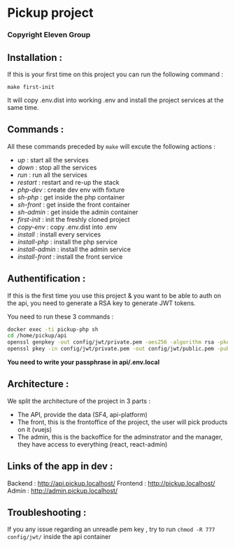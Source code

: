 # Pickup project

### Copyright Eleven Group

## Installation :


If this is your first time on this project you can run the following command :

```make first-init```

It will copy .env.dist into working .env and install the project services at the same time.

## Commands :

All these commands preceded by ```make``` will excute the following actions :

- *up* : start all the services
- *down* : stop all the services
- *run* : run all the services
- *restart* : restart and re-up the stack
- *php-dev* : create dev env with fixture
- *sh-php* : get inside the php container
- *sh-front* : get inside the front container
- *sh-admin* : get inside the admin container
- *first-init* : init the freshly cloned project
- *copy-env* : copy .env.dist into .env
- *install* : install every services
- *install-php* : install the php service
- *install-admin* : install the admin service
- *install-front* : install the front service

## Authentification :


If this is the first time you use this project & you want to be able to auth on the api, you need to generate a RSA key to generate JWT tokens.

You need to run these 3 commands :

```sh
docker exec -ti pickup-php sh
cd /home/pickup/api
openssl genpkey -out config/jwt/private.pem -aes256 -algorithm rsa -pkeyopt rsa_keygen_bits:4096
openssl pkey -in config/jwt/private.pem -out config/jwt/public.pem -pubout
```

**You need to write your passphrase in api/.env.local**

## Architecture :

We split the architecture of the project in 3 parts :

- The API, provide the data (SF4, api-platform)
- The front, this is the frontoffice of the project, the user will pick products on it (vuejs)
- The admin, this is the backoffice for the adminstrator and the manager, they have access to everything (react, react-admin)

## Links of the app in dev :

Backend : http://api.pickup.localhost/
Frontend : http://pickup.localhost/
Admin : http://admin.pickup.localhost/

## Troubleshooting :

If you any issue regarding an unreadle pem key , try to run
```chmod -R 777 config/jwt/``` inside the api container
